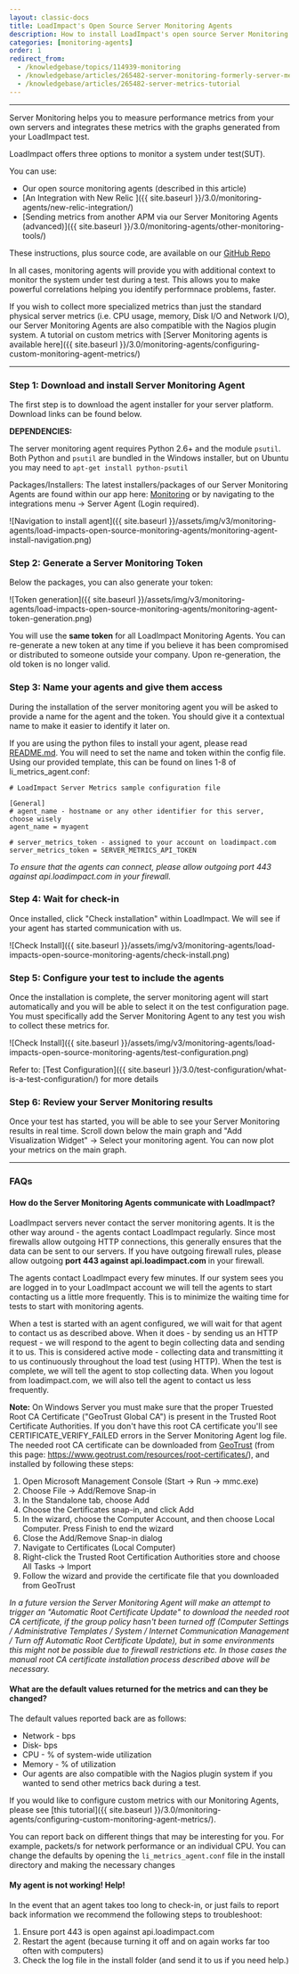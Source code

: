 ```yaml
---
layout: classic-docs
title: LoadImpact's Open Source Server Monitoring Agents
description: How to install LoadImpact's open source Server Monitoring Agents to add more data and context to your load tests.
categories: [monitoring-agents]
order: 1
redirect_from:
  - /knowledgebase/topics/114939-monitoring
  - /knowledgebase/articles/265482-server-monitoring-formerly-server-metric-agents
  - /knowledgebase/articles/265482-server-metrics-tutorial
---
```


***

Server Monitoring helps you to measure performance metrics from your own servers and integrates these metrics with the graphs generated from your LoadImpact test.

LoadImpact offers three options to monitor a system under test(SUT).

You can use:

- Our open source monitoring agents (described in this article)
- [An Integration with New Relic ]({{ site.baseurl }}/3.0/monitoring-agents/new-relic-integration/)
- [Sending metrics from another APM via our Server Monitoring Agents (advanced)]({{ site.baseurl }}/3.0/monitoring-agents/other-monitoring-tools/)


These instructions, plus source code, are available on our [GitHub Repo](https://github.com/loadimpact/loadimpact-server-metrics)

In all cases, monitoring agents will provide you with additional context to monitor the system under test during a test. This allows you to make powerful correlations helping you identify performnace problems, faster.

If you wish to collect more specialized metrics than just the standard physical server metrics (i.e. CPU usage, memory, Disk I/O and Network I/O), our Server Monitoring Agents are also compatible with the Nagios plugin system. A tutorial on custom metrics with [Server Monitoring agents is available here]({{ site.baseurl }}/3.0/monitoring-agents/configuring-custom-monitoring-agent-metrics/)

***


### Step 1: Download and install Server Monitoring Agent

The first step is to download the agent installer for your server platform. Download links can be found below.

**DEPENDENCIES:**

The server monitoring agent requires Python 2.6+ and the module `psutil`. Both Python and `psutil` are bundled in the Windows installer, but on Ubuntu you may need to `apt-get install python-psutil`


Packages/Installers:  The latest installers/packages of our Server Monitoring Agents are found within our app here: [Monitoring](https://app.loadimpact.com/monitoring) or by navigating to the integrations menu -> Server Agent (Login required).

![Navigation to install agent]({{ site.baseurl }}/assets/img/v3/monitoring-agents/load-impacts-open-source-monitoring-agents/monitoring-agent-install-navigation.png)

### Step 2: Generate a Server Monitoring Token

Below the packages, you can also generate your token:

![Token generation]({{ site.baseurl }}/assets/img/v3/monitoring-agents/load-impacts-open-source-monitoring-agents/monitoring-agent-token-generation.png)


You will use the **same token** for all LoadImpact Monitoring Agents. You can re-generate a new token at any time if you believe it has been compromised or distributed to someone outside your company. Upon re-generation, the old token is no longer valid.

### Step 3: Name your agents and give them access

During the installation of the server monitoring agent you will be asked to provide a name for the agent and the token. You should give it a contextual name to make it easier to identify it later on.

If you are using the python files to install your agent, please read [README.md](https://github.com/loadimpact/loadimpact-server-metrics/blob/master/README.md). You will need to set the name and token within the config file. Using our provided template, this can be found on lines 1-8 of li_metrics_agent.conf:
```
# LoadImpact Server Metrics sample configuration file

[General]
# agent_name - hostname or any other identifier for this server, choose wisely
agent_name = myagent

# server_metrics_token - assigned to your account on loadimpact.com
server_metrics_token = SERVER_METRICS_API_TOKEN
```

_To ensure that the agents can connect, please allow outgoing port 443 against api.loadimpact.com in your firewall._

### Step 4: Wait for check-in

Once installed, click "Check installation" within LoadImpact. We will see if your agent has started communication with us.

![Check Install]({{ site.baseurl }}/assets/img/v3/monitoring-agents/load-impacts-open-source-monitoring-agents/check-install.png)


### Step 5: Configure your test to include the agents

Once the installation is complete, the server monitoring agent will start automatically and you will be able to select it on the test configuration page. You must specifically add the Server Monitoring Agent to any test you wish to collect these metrics for.

![Check Install]({{ site.baseurl }}/assets/img/v3/monitoring-agents/load-impacts-open-source-monitoring-agents/test-configuration.png)

Refer to: [Test Configuration]({{ site.baseurl }}/3.0/test-configuration/what-is-a-test-configuration/) for more details

### Step 6: Review your Server Monitoring results

Once your test has started, you will be able to see your Server Monitoring results in real time. Scroll down below the main graph and "Add Visualization Widget" -> Select your monitoring agent. You can now plot your metrics on the main graph.

***


### FAQs

#### How do the Server Monitoring Agents communicate with LoadImpact?

LoadImpact servers never contact the server monitoring agents. It is the other way around - the agents contact LoadImpact regularly. Since most firewalls allow outgoing HTTP connections, this generally ensures that the data can be sent to our servers. If you have outgoing firewall rules, please allow outgoing **port 443 against api.loadimpact.com** in your firewall.

The agents contact LoadImpact every few minutes. If our system sees you are logged in to your LoadImpact account we will tell the agents to start contacting us a little more frequently. This is to minimize the waiting time for tests to start with monitoring agents.

When a test is started with an agent configured, we will wait for that agent to contact us as described above. When it does - by sending us an HTTP request - we will respond to the agent to begin collecting data and sending it to us. This is considered active mode - collecting data and transmitting it to us continuously throughout the load test (using HTTP). When the test is complete, we will tell the agent to stop collecting data. When you logout from loadimpact.com, we will also tell the agent to contact us less frequently.

**Note:** On Windows Server you must make sure that the proper Truested Root CA Certificate ("GeoTrust Global CA") is present in the Trusted Root Certificate Authorities. If you don't have this root CA certificate you'll see CERTIFICATE_VERIFY_FAILED errors in the Server Monitoring Agent log file. The needed root CA certificate can be downloaded from [GeoTrust](https://www.geotrust.com/resources/root_certificates/certificates/GeoTrust_Global_CA.pem)
(from this page: https://www.geotrust.com/resources/root-certificates/), and installed by following these steps:


1. Open Microsoft Management Console (Start -> Run -> mmc.exe)
2. Choose File -> Add/Remove Snap-in
3. In the Standalone tab, choose Add
4. Choose the Certificates snap-in, and click Add
5. In the wizard, choose the Computer Account, and then choose Local Computer. Press Finish to end the wizard
6. Close the Add/Remove Snap-in dialog
7. Navigate to Certificates (Local Computer)
8. Right-click the Trusted Root Certification Authorities store and choose All Tasks -> Import
9. Follow the wizard and provide the certificate file that you downloaded from GeoTrust


_In a future version the Server Monitoring Agent will make an attempt to trigger an "Automatic Root Certificate Update" to download the needed root CA certificate, if the group policy hasn't been turned off (Computer Settings / Administrative Templates / System / Internet Communication Management / Turn off Automatic Root Certificate Update), but in some environments this might not be possible due to firewall restrictions etc. In those cases the manual root CA certificate installation process described above will be necessary._


#### What are the default values returned for the metrics and can they be changed?

The default values reported back are as follows:
- Network - bps
- Disk- bps
- CPU - % of system-wide utilization
- Memory - % of utilization
- Our agents are also compatible with the Nagios plugin system if you wanted to send other metrics back during a test.

If you would like to configure custom metrics with our Monitoring Agents, please see [this tutorial]({{ site.baseurl }}/3.0/monitoring-agents/configuring-custom-monitoring-agent-metrics/).


You can report back on different things that may be interesting for you. For example, packets/s for network performance or an individual CPU. You can change the defaults by opening the `li_metrics_agent.conf` file in the install directory and making the necessary changes

#### My agent is not working! Help!

In the event that an agent takes too long to check-in, or just fails to report back information we recommend the following steps to troubleshoot:

1. Ensure port 443 is open against api.loadimpact.com
2. Restart the agent (because turning it off and on again works far too often with computers)
3. Check the log file in the install folder (and send it to us if you need help.)
